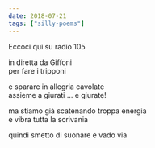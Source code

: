 ```yaml
---
date: 2018-07-21
tags: ["silly-poems"]
---
```

Eccoci qui su radio 105

in diretta da Giffoni   
per fare i tripponi

e sparare in allegria cavolate   
assieme a giurati ... e giurate!

ma stiamo già scatenando troppa energia   
e vibra tutta la scrivania

quindi smetto di suonare e vado via
